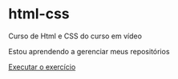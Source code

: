 # html-css
 Curso de Html e CSS do curso em vídeo

 Estou aprendendo a gerenciar meus repositórios

 <a href=" https://guilhermejoaquimramos.github.io/html-css/exercicios/ex001/index.html">Executar o exercício </a>
